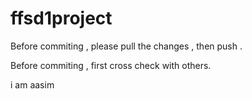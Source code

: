 # ffsd1project

Before commiting , please pull the changes , then push .

Before commiting , first cross check with others.

i am aasim
